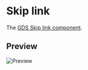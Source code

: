 Skip link
=========

The [GDS Skip link component].


Preview
-------

![Preview][Preview]


[GDS Skip link component]: https://design-system.service.gov.uk/components/skip-link/
[Preview]: ../../__image_snapshots__/storyshots-itest-ts-image-storyshots-components-skip-link-standard-1-snap.png
